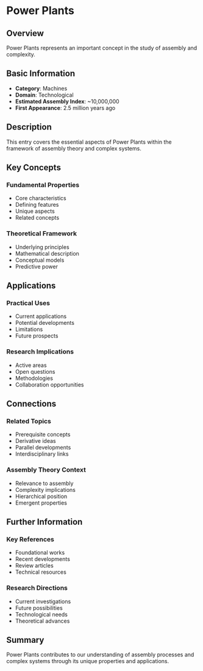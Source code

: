 # Power Plants

## Overview

Power Plants represents an important concept in the study of assembly and complexity.

## Basic Information

- **Category**: Machines
- **Domain**: Technological
- **Estimated Assembly Index**: ~10,000,000
- **First Appearance**: 2.5 million years ago

## Description

This entry covers the essential aspects of Power Plants within the framework of assembly theory and complex systems.

## Key Concepts

### Fundamental Properties
- Core characteristics
- Defining features
- Unique aspects
- Related concepts

### Theoretical Framework
- Underlying principles
- Mathematical description
- Conceptual models
- Predictive power

## Applications

### Practical Uses
- Current applications
- Potential developments
- Limitations
- Future prospects

### Research Implications
- Active areas
- Open questions
- Methodologies
- Collaboration opportunities

## Connections

### Related Topics
- Prerequisite concepts
- Derivative ideas
- Parallel developments
- Interdisciplinary links

### Assembly Theory Context
- Relevance to assembly
- Complexity implications
- Hierarchical position
- Emergent properties

## Further Information

### Key References
- Foundational works
- Recent developments
- Review articles
- Technical resources

### Research Directions
- Current investigations
- Future possibilities
- Technological needs
- Theoretical advances

## Summary

Power Plants contributes to our understanding of assembly processes and complex systems through its unique properties and applications.

